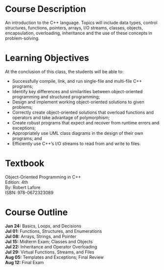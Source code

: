 # Course Description
An introduction to the C++ language. Topics will include data types, control structures, functions, pointers, arrays, I/O streams, classes, objects, encapsulation, overloading, inheritance and the use of these concepts in problem-solving.

# Learning Objectives
At the conclusion of this class, the students will be able to:
* Successfully compile, link, and run single-file and multi-file C++ programs;
* Identify key differences and similarities between object-oriented programming and
structured programming;
* Design and implement working object-oriented solutions to given problems;
* Correctly create object-oriented solutions that overload functions and operators and take
advantage of polymorphism;
* Create robust programs that expect and recover from runtime errors and exceptions;
* Appropriately use UML class diagrams in the design of their own programs; and
* Efficiently use C++’s I/O streams to read from and write to files.

# Textbook 
Object-Oriented Programming in C++<br>
Edition: 4th<br>
By: Robert Lafore<br>
ISBN: 978-0672323089<br>

# Course Outline
**Jun 24:** Basics, Loops, and Decisions<br>
**Jul 01:** Functions, Structures, and Enumerations<br>
**Jul 08:** Arrays, Strings, and Pointer<br>
**Jul 15:** Midterm Exam; Classes and Objects<br>
**Jul 22:** Inheritance and Operator Overloading<br>
**Jul 29:** Virtual Functions, Streams, and Files<br>
**Aug 05:** Templates and Exceptions; Final Review<br>
**Aug 12:** Final Exam
